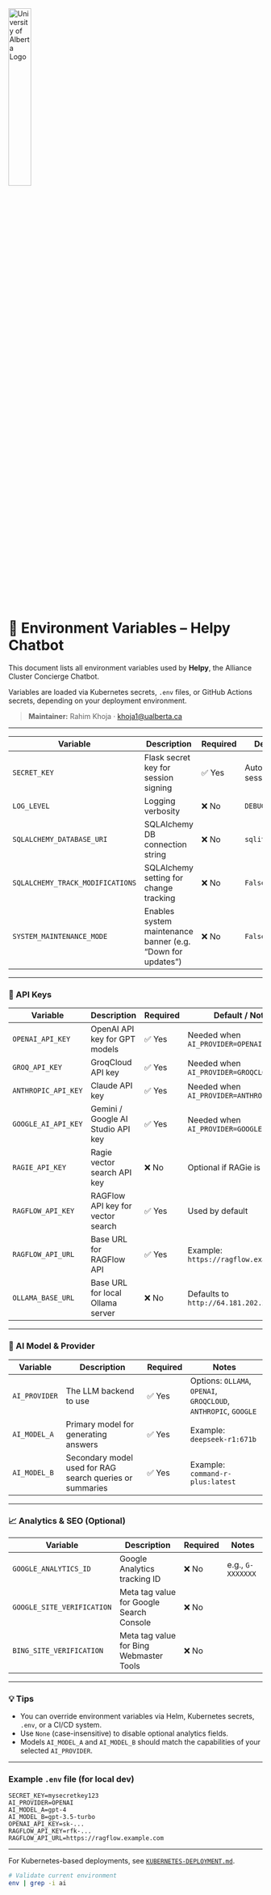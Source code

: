 <img src="https://www.ualberta.ca/en/toolkit/media-library/homepage-assets/ua_logo_green_rgb.png" alt="University of Alberta Logo" width="30%" />

# 🧪 Environment Variables – Helpy Chatbot

This document lists all environment variables used by **Helpy**, the Alliance Cluster Concierge Chatbot.

Variables are loaded via Kubernetes secrets, `.env` files, or GitHub Actions secrets, depending on your deployment environment.

> **Maintainer:** Rahim Khoja · [khoja1@ualberta.ca](mailto:khoja1@ualberta.ca)

---

| Variable                 | Description                                                                 | Required | Default / Notes                                     |
|--------------------------|-----------------------------------------------------------------------------|----------|------------------------------------------------------|
| `SECRET_KEY`             | Flask secret key for session signing                                        | ✅ Yes   | Auto-generates session encryption                   |
| `LOG_LEVEL`              | Logging verbosity                                                           | ❌ No    | `DEBUG`                                              |
| `SQLALCHEMY_DATABASE_URI`| SQLAlchemy DB connection string                                              | ❌ No    | `sqlite:///./chat.db`                               |
| `SQLALCHEMY_TRACK_MODIFICATIONS` | SQLAlchemy setting for change tracking                                  | ❌ No    | `False`                                              |
| `SYSTEM_MAINTENANCE_MODE`| Enables system maintenance banner (e.g. “Down for updates”)                | ❌ No    | `False`                                              |

---

### 🔑 API Keys

| Variable             | Description                                       | Required | Default / Notes                         |
|----------------------|---------------------------------------------------|----------|------------------------------------------|
| `OPENAI_API_KEY`     | OpenAI API key for GPT models                     | ✅ Yes   | Needed when `AI_PROVIDER=OPENAI`        |
| `GROQ_API_KEY`       | GroqCloud API key                                 | ✅ Yes   | Needed when `AI_PROVIDER=GROQCLOUD`     |
| `ANTHROPIC_API_KEY`  | Claude API key                                    | ✅ Yes   | Needed when `AI_PROVIDER=ANTHROPIC`     |
| `GOOGLE_AI_API_KEY`  | Gemini / Google AI Studio API key                | ✅ Yes   | Needed when `AI_PROVIDER=GOOGLE`        |
| `RAGIE_API_KEY`      | Ragie vector search API key                       | ❌ No    | Optional if RAGie is used               |
| `RAGFLOW_API_KEY`    | RAGFlow API key for vector search                 | ✅ Yes   | Used by default                         |
| `RAGFLOW_API_URL`    | Base URL for RAGFlow API                          | ✅ Yes   | Example: `https://ragflow.example/api`  |
| `OLLAMA_BASE_URL`    | Base URL for local Ollama server                 | ❌ No    | Defaults to `http://64.181.202.213:11434` |

---

### 🧠 AI Model & Provider

| Variable         | Description                                                | Required | Notes                                  |
|------------------|------------------------------------------------------------|----------|-----------------------------------------|
| `AI_PROVIDER`    | The LLM backend to use                                     | ✅ Yes   | Options: `OLLAMA`, `OPENAI`, `GROQCLOUD`, `ANTHROPIC`, `GOOGLE` |
| `AI_MODEL_A`     | Primary model for generating answers                       | ✅ Yes   | Example: `deepseek-r1:671b`             |
| `AI_MODEL_B`     | Secondary model used for RAG search queries or summaries   | ✅ Yes   | Example: `command-r-plus:latest`        |

---

### 📈 Analytics & SEO (Optional)

| Variable                     | Description                              | Required | Notes                              |
|------------------------------|------------------------------------------|----------|-------------------------------------|
| `GOOGLE_ANALYTICS_ID`        | Google Analytics tracking ID             | ❌ No    | e.g., `G-XXXXXXX`                   |
| `GOOGLE_SITE_VERIFICATION`   | Meta tag value for Google Search Console | ❌ No    |                                    |
| `BING_SITE_VERIFICATION`     | Meta tag value for Bing Webmaster Tools  | ❌ No    |                                    |

---

### 💡 Tips

- You can override environment variables via Helm, Kubernetes secrets, `.env`, or a CI/CD system.
- Use `None` (case-insensitive) to disable optional analytics fields.
- Models `AI_MODEL_A` and `AI_MODEL_B` should match the capabilities of your selected `AI_PROVIDER`.

---

### Example `.env` file (for local dev)

```env
SECRET_KEY=mysecretkey123
AI_PROVIDER=OPENAI
AI_MODEL_A=gpt-4
AI_MODEL_B=gpt-3.5-turbo
OPENAI_API_KEY=sk-...
RAGFLOW_API_KEY=rfk-...
RAGFLOW_API_URL=https://ragflow.example.com
```

---

For Kubernetes-based deployments, see [`KUBERNETES-DEPLOYMENT.md`](./KUBERNETES-DEPLOYMENT.md).

```bash
# Validate current environment
env | grep -i ai
```
